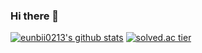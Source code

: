 ### Hi there 👋

[![eunbii0213's github stats](https://github-readme-stats.vercel.app/api?username=eunbii0213)](https://github.com/sgc109/github-readme-stats)
[![solved.ac tier](http://mazassumnida.wtf/api/generate_badge?boj=eunbii0213)](https://solved.ac/eunbii0213)
